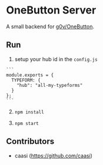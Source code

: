 # OneButton Server

  A small backend for [g0v/OneButton][OneButton].

  [OneButton]: https://github.com/g0v/OneButton/

## Run

  1. setup your hub id in the `config.js`

    ```
    module.exports = {
      TYPEFORM: {
        "hub": "all-my-typeforms"
      }
    };
    ```

  2. `npm install`

  3. `npm start`

## Contributors

* caasi (https://github.com/caasi)
